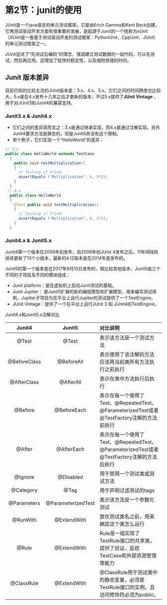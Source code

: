 # 第2节：junit的使用

JUnit是一个java语言的单元测试框架，它是由Erich Gamma和Kent Beck创建。它再测试驱动开发方面有很重要的发展，是起源于Junit的一个统称为xUnit（XUnit是一套基于测试驱动开发的测试框架：PythonUnit、CppUnit、JUnit）的单元测试框架之一。

JUnit促进了“先测试后编码”的理念，强调建立测试数据的一段代码，可以先测试，然后再应用。这增加了程序的稳定性，以及缩短排错的时间。

## Junit 版本差异

目前已知的比较主流的JUnit版本是：3.x、4.x、5.x，它们之间的时间跨度也比较大，5.x是在4.x发布十几年之后才更新的版本，不过5.x提供了**JUnit Vintage** ，用于对JUnit3和Junit4的兼容支持。

### Junit3.x & Junit4.x

- 它们之间的差异简而言之：3.x是通过继承实现，而4.x是通过注解实现。另外Junit4要求方法是静态的，但是Junit5并没有这个限制。
- 举个例子，它们实现一个“HelloWorld”的差异：

``` java
// 3.x  
public class HelloWorld extends TestCase
  {
    public void testMultiplication()
    {
      // Testing if 3*2=6:
      assertEquals ("Multiplication", 6, 3*2);
    }
  }
 // 4.x
  public class HelloWorld
  {
    @Test public void testMultiplication()
    {
      // Testing if 3*2=6:
      assertEquals ("Multiplication", 6, 3*2);
    }
  }
```

### Junit4.x & Junit5.x

Junit4第一个版本在2006年初发布，自2006年初JUnit 4发布之后，11年间陆陆续续更新了13个小版本，最新的4.12版本是在2014年底发布的。

Junit5的第一个版本是在2017年9月10日发布的，相比较其他版本，Junit5由三个不同的子项目及不同的模块组成：

- Junit platform：是在虚拟机上启动Junit测试的基础。
- Junit Jupiter： 是Junit5扩展的新的编程模型和扩展模型，用来编写测试用例，Jupiter子项目为在平台上运行Jupiter的测试提供了一个TestEngine。
- JUnit Vintage：提供了一个在平台上运行JUnit 3 和 JUnit4的TestEngine。

Junit4.x和Junit5.x注解对比

|    Junit4    |       Junit5       | 对比说明                                                     |
| :----------: | :----------------: | :----------------------------------------------------------- |
|    @Test     |       @Test        | 表示该方法是一个测试方法                                     |
| @BeforeClass |     @BeforeAll     | 表示使用了该注解的方法应该再当前类所有方法执行之前执行       |
| @AfterClass  |     @AfterAll      | 表示在类中方法执行后执行                                     |
|   @Before    |    @BeforeEach     | 表示在每一个使用了Test、@RepeatedTest、@ParameterizedTest或者@TestFactory注解的方法前执行 |
|    @After    |     @AfterEach     | 表示在每一个使用了Test、@RepeatedTest、@ParameterizedTest或者@TestFactory注解的方法后执行 |
|   @Ignore    |     @Disabled      | 用于禁用一个测试类或测试方法                                 |
|  @Category   |        @Tag        | 用于声明过滤测试的tags                                       |
| @Parameters  | @ParameterizedTest | 表示该方法是一个参数化测试                                   |
|   @RunWith   |    @ExtendWith     | 放在测试类名之前，用来确定这个类怎么运行                     |
|    @Rule     |    @ExtendWith     | Rule是一组实现了TestRule接口的共享类，提供了验证、监视TestCase和外部资源管理等能力 |
|  @ClassRule  |    @ExtendWith     | @ClassRule用于测试类中的静态变量，必须是TestRule接口的实例，且访问修饰符必须为public。 |

